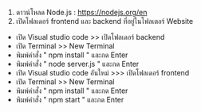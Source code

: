 1. ดาวน์โหลด Node.js : https://nodejs.org/en
2. เปิดโฟลเดอร์ frontend และ backend ที่อยู่ในโฟลเตอร์ Website
- เปิด Visual studio code >> เปิดโฟลเดอร์ backend
- เปิด Terminal >> New Terminal
- พิมพ์คำสั่ง " npm install " และกด Enter
- พิมพ์คำสั่ง " node server.js " และกด Enter
- เปิด Visual studio code อันใหม่ >>> เปิดโฟลเดอร์ frontend
- เปิด Terminal >> New Terminal
- พิมพ์คำสั่ง " npm install " และกด Enter
- พิมพ์คำสั่ง " npm start " และกด Enter
